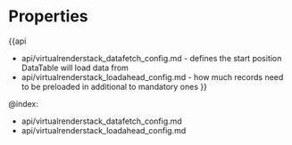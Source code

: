 
Properties
==========

{{api
- api/virtualrenderstack_datafetch_config.md - defines the start position DataTable will load data from
- api/virtualrenderstack_loadahead_config.md - how much records need to be preloaded in additional to mandatory ones
}}

@index:
- api/virtualrenderstack_datafetch_config.md
- api/virtualrenderstack_loadahead_config.md

